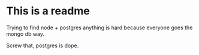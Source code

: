# This is a readme

Trying to find node + postgres anything is hard because everyone goes
the mongo db way.

Screw that, postgres is dope.

